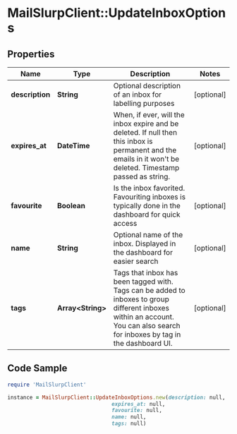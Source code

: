 # MailSlurpClient::UpdateInboxOptions

## Properties

Name | Type | Description | Notes
------------ | ------------- | ------------- | -------------
**description** | **String** | Optional description of an inbox for labelling purposes | [optional] 
**expires_at** | **DateTime** | When, if ever, will the inbox expire and be deleted. If null then this inbox is permanent and the emails in it won&#39;t be deleted. Timestamp passed as string. | [optional] 
**favourite** | **Boolean** | Is the inbox favorited. Favouriting inboxes is typically done in the dashboard for quick access | [optional] 
**name** | **String** | Optional name of the inbox. Displayed in the dashboard for easier search | [optional] 
**tags** | **Array&lt;String&gt;** | Tags that inbox has been tagged with. Tags can be added to inboxes to group different inboxes within an account. You can also search for inboxes by tag in the dashboard UI. | [optional] 

## Code Sample

```ruby
require 'MailSlurpClient'

instance = MailSlurpClient::UpdateInboxOptions.new(description: null,
                                 expires_at: null,
                                 favourite: null,
                                 name: null,
                                 tags: null)
```



